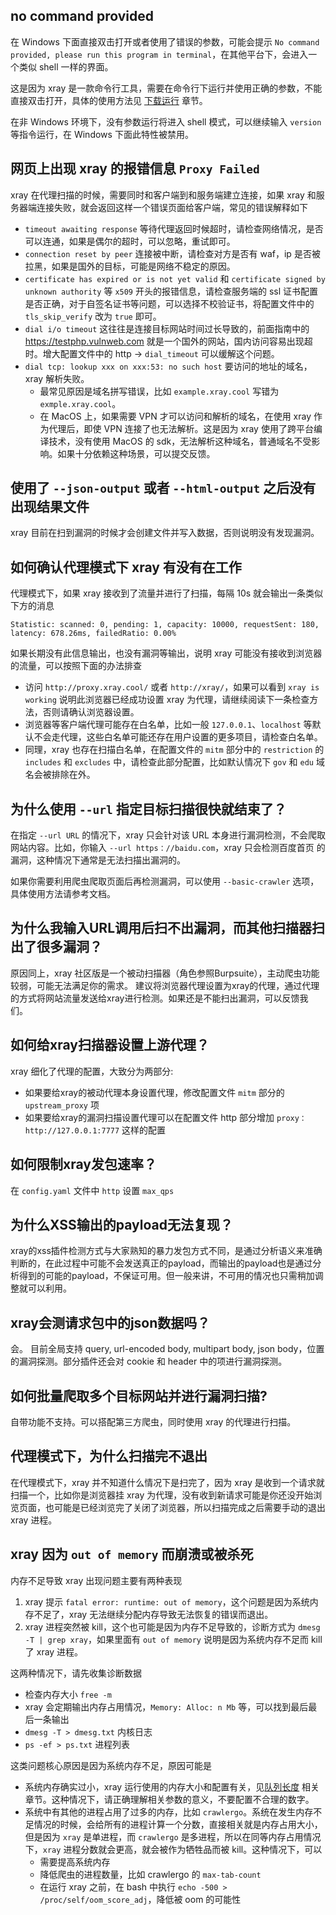 ## no command provided

在 Windows 下面直接双击打开或者使用了错误的参数，可能会提示 `No command provided, please run this program in terminal`，在其他平台下，会进入一个类似 shell 一样的界面。

这是因为 xray 是一款命令行工具，需要在命令行下运行并使用正确的参数，不能直接双击打开，具体的使用方法见 [下载运行](tutorial/prepare.md) 章节。

在非 Windows 环境下，没有参数运行将进入 shell 模式，可以继续输入 `version` 等指令运行，在 Windows 下面此特性被禁用。

## 网页上出现 xray 的报错信息 `Proxy Failed`

xray 在代理扫描的时候，需要同时和客户端到和服务端建立连接，如果 xray 和服务器端连接失败，就会返回这样一个错误页面给客户端，常见的错误解释如下

 - `timeout awaiting response` 等待代理返回时候超时，请检查网络情况，是否可以连通，如果是偶尔的超时，可以忽略，重试即可。
 - `connection reset by peer` 连接被中断，请检查对方是否有 waf，ip 是否被拉黑，如果是国外的目标，可能是网络不稳定的原因。
 - `certificate has expired or is not yet valid` 和 `certificate signed by unknown authority` 等 `x509` 开头的报错信息，请检查服务端的 ssl 证书配置是否正确，对于自签名证书等问题，可以选择不校验证书，将配置文件中的 `tls_skip_verify` 改为 `true` 即可。
 - `dial i/o timeout` 这往往是连接目标网站时间过长导致的，前面指南中的 https://testphp.vulnweb.com 就是一个国外的网站，国内访问容易出现超时。增大配置文件中的 http -> `dial_timeout` 可以缓解这个问题。
 - `dial tcp: lookup xxx on xxx:53: no such host` 要访问的地址的域名，xray 解析失败。
   - 最常见原因是域名拼写错误，比如 `example.xray.cool` 写错为 `exmple.xray.cool`。
   - 在 MacOS 上，如果需要 VPN 才可以访问和解析的域名，在使用 xray 作为代理后，即使 VPN 连接了也无法解析。这是因为 xray 使用了跨平台编译技术，没有使用 MacOS 的 sdk，无法解析这种域名，普通域名不受影响。如果十分依赖这种场景，可以提交反馈。

## 使用了 `--json-output` 或者 `--html-output` 之后没有出现结果文件

xray 目前在扫到漏洞的时候才会创建文件并写入数据，否则说明没有发现漏洞。

## 如何确认代理模式下 xray 有没有在工作

代理模式下，如果 xray 接收到了流量并进行了扫描，每隔 10s 就会输出一条类似下方的消息

```
Statistic: scanned: 0, pending: 1, capacity: 10000, requestSent: 180, latency: 678.26ms, failedRatio: 0.00%
```

如果长期没有此信息输出，也没有漏洞等输出，说明 xray 可能没有接收到浏览器的流量，可以按照下面的办法排查

 - 访问 `http://proxy.xray.cool/` 或者 `http://xray/`，如果可以看到 `xray is working` 说明此浏览器已经成功设置 xray 为代理，请继续阅读下一条检查方法，否则请确认浏览器设置。
 - 浏览器等客户端代理可能存在白名单，比如一般 `127.0.0.1`、`localhost` 等默认不会走代理，这些白名单可能还存在用户设置的更多项目，请检查白名单。
 - 同理，xray 也存在扫描白名单，在配置文件的 `mitm` 部分中的 `restriction` 的 `includes` 和 `excludes` 中，请检查此部分配置，比如默认情况下 `gov` 和 `edu` 域名会被排除在外。

## 为什么使用 `--url` 指定目标扫描很快就结束了？

在指定 `--url URL` 的情况下，xray 只会针对该 URL 本身进行漏洞检测，不会爬取网站内容。比如，你输入 `--url https：//baidu.com`，xray 只会检测百度首页
的漏洞，这种情况下通常是无法扫描出漏洞的。

如果你需要利用爬虫爬取页面后再检测漏洞，可以使用 `--basic-crawler` 选项，具体使用方法请参考文档。

## 为什么我输入URL调用后扫不出漏洞，而其他扫描器扫出了很多漏洞？

原因同上，xray 社区版是一个被动扫描器（角色参照Burpsuite），主动爬虫功能较弱，可能无法满足你的需求。
建议将浏览器代理设置为xray的代理，通过代理的方式将网站流量发送给xray进行检测。如果还是不能扫出漏洞，可以反馈我们。

## 如何给xray扫描器设置上游代理？

xray 细化了代理的配置，大致分为两部分:

+ 如果要给xray的被动代理本身设置代理，修改配置文件 `mitm` 部分的 `upstream_proxy` 项
+ 如果要给xray的漏洞扫描设置代理可以在配置文件 http 部分增加 `proxy：http://127.0.0.1:7777` 这样的配置

## 如何限制xray发包速率？

在 `config.yaml` 文件中 `http` 设置 `max_qps`

## 为什么XSS输出的payload无法复现？

xray的xss插件检测方式与大家熟知的暴力发包方式不同，是通过分析语义来准确判断的，在此过程中可能不会发送真正的payload，而输出的payload也是通过分析得到的可能的payload，不保证可用。但一般来讲，不可用的情况也只需稍加调整就可以利用。

## xray会测请求包中的json数据吗？

会。 目前全局支持 query, url-encoded body, multipart body, json body，位置的漏洞探测。部分插件还会对 cookie 和 header 中的项进行漏洞探测。

## 如何批量爬取多个目标网站并进行漏洞扫描?

自带功能不支持。可以搭配第三方爬虫，同时使用 xray 的代理进行扫描。

## 代理模式下，为什么扫描完不退出

在代理模式下，xray 并不知道什么情况下是扫完了，因为 xray 是收到一个请求就扫描一个，比如你是浏览器挂 xray 为代理，没有收到新请求可能是你还没开始浏览页面，也可能是已经浏览完了关闭了浏览器，所以扫描完成之后需要手动的退出 xray 进程。

## xray 因为 `out of memory` 而崩溃或被杀死

内存不足导致 xray 出现问题主要有两种表现

 1. xray 提示 `fatal error: runtime: out of memory`，这个问题是因为系统内存不足了，xray 无法继续分配内存导致无法恢复的错误而退出。
 2. xray 进程突然被 kill，这个也可能是因为内存不足导致的，诊断方式为 `dmesg -T | grep xray`，如果里面有 `out of memory` 说明是因为系统内存不足而 kill 了 xray 进程。

这两种情况下，请先收集诊断数据

 - 检查内存大小 `free -m`
 - xray 会定期输出内存占用情况，`Memory: Alloc: n Mb` 等，可以找到最后最后一条输出
 - `dmesg -T > dmesg.txt` 内核日志
 - `ps -ef > ps.txt` 进程列表

这类问题核心原因是因为系统内存不足，原因可能是

 - 系统内存确实过小，xray 运行使用的内存大小和配置有关，见[队列长度](configration/mitm) 相关章节。这种情况下，请正确理解相关参数的意义，不要配置不合理的数字。
 - 系统中有其他的进程占用了过多的内存，比如 `crawlergo`。系统在发生内存不足情况的时候，会给所有的进程计算一个分数，直接相关就是内存占用大小，但是因为 `xray` 是单进程，而 `crawlergo` 是多进程，所以在同等内存占用情况下，`xray` 进程分数就会更高，就会被作为牺牲品而被 kill。这种情况下，可以
   - 需要提高系统内存
   - 降低爬虫的进程数量，比如 crawlergo 的 `max-tab-count`
   - 在运行 xray 之前，在 bash 中执行 `echo -500 > /proc/self/oom_score_adj`，降低被 oom 的可能性
